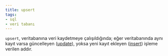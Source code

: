 ```yaml
---
title: upsert
tags:
- sql
- veri tabanı
---
```


`upsert`, veritabanına veri kaydetmeye çalışıldığında; eğer veritabanında aynı kayıt varsa güncelleyen ([update](/update)), yoksa yeni kayıt ekleyen ([insert](/insert)) işleme verilen addır.
